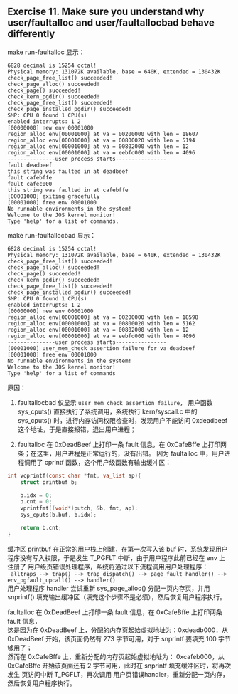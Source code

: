 ## Exercise 11. Make sure you understand why user/faultalloc and user/faultallocbad behave differently

make run-faultalloc 显示：
```
6828 decimal is 15254 octal!
Physical memory: 131072K available, base = 640K, extended = 130432K
check_page_free_list() succeeded!
check_page_alloc() succeeded!
check_page() succeeded!
check_kern_pgdir() succeeded!
check_page_free_list() succeeded!
check_page_installed_pgdir() succeeded!
SMP: CPU 0 found 1 CPU(s)
enabled interrupts: 1 2
[00000000] new env 00001000
region_alloc env[00001000] at va = 00200000 with len = 18607
region_alloc env[00001000] at va = 00800020 with len = 5194
region_alloc env[00001000] at va = 00802000 with len = 12
region_alloc env[00001000] at va = eebfd000 with len = 4096
---------------user process starts----------------
fault deadbeef
this string was faulted in at deadbeef
fault cafebffe
fault cafec000
this string was faulted in at cafebffe
[00001000] exiting gracefully
[00001000] free env 00001000
No runnable environments in the system!
Welcome to the JOS kernel monitor!
Type 'help' for a list of commands.
```

make run-faultallocbad 显示：
```
6828 decimal is 15254 octal!
Physical memory: 131072K available, base = 640K, extended = 130432K
check_page_free_list() succeeded!
check_page_alloc() succeeded!
check_page() succeeded!
check_kern_pgdir() succeeded!
check_page_free_list() succeeded!
check_page_installed_pgdir() succeeded!
SMP: CPU 0 found 1 CPU(s)
enabled interrupts: 1 2
[00000000] new env 00001000
region_alloc env[00001000] at va = 00200000 with len = 18598
region_alloc env[00001000] at va = 00800020 with len = 5162
region_alloc env[00001000] at va = 00802000 with len = 12
region_alloc env[00001000] at va = eebfd000 with len = 4096
---------------user process starts----------------
[00001000] user_mem_check assertion failure for va deadbeef
[00001000] free env 00001000
No runnable environments in the system!
Welcome to the JOS kernel monitor!
Type 'help' for a list of commands
```

原因：
1. faultallocbad 仅显示 `user_mem_check assertion failure`，
用户函数 sys_cputs() 直接执行了系统调用，系统执行 kern/syscall.c 中的 sys_cputs() 时，进行内存访问权限检查时，发现用户不能访问 0xdeadbeef 这个地址，于是直接报错，退出用户进程；

2. faultalloc 在 0xDeadBeef 上打印一条 fault 信息，在 0xCafeBffe 上打印两条；在这里，用户进程是正常运行的，没有出错。
因为 faultalloc 中，用户进程调用了 cprintf 函数，这个用户级函数有输出缓冲区：
```C
int vcprintf(const char *fmt, va_list ap){
	struct printbuf b;

	b.idx = 0;
	b.cnt = 0;
	vprintfmt((void*)putch, &b, fmt, ap);
	sys_cputs(b.buf, b.idx);

	return b.cnt;
}
```
缓冲区 printbuf 在正常的用户栈上创建，在第一次写入该 buf 时，系统发现用户程序没有写入权限，于是发生 T_PGFLT 中断，由于用户程序此前已经在 env 上注册了 用户级页错误处理程序，系统将通过以下流程调用用户处理程序：<br>
`_alltraps --> trap() --> trap_dispatch() --> page_fault_handler() --> env_pgfault_upcall() --> handler()`<br>
用户处理程序 handler 尝试重新 sys_page_alloc() 分配一页内存页，并用 snprintf() 填充输出缓冲区（填充这个步骤不是必须），然后恢复用户程序执行。

faultalloc 在 0xDeadBeef 上打印一条 fault 信息，在 0xCafeBffe 上打印两条 fault 信息，<br>
这是因为在 0xDeadBeef 上，分配的内存页起始虚拟地址为：0xdeadb000，从 0xDeadBeef 开始，该页面仍然有 273 字节可用，对于 snprintf 要填充 100 字节够用了；<br>
然而在 0xCafeBffe 上，重新分配的内存页起始虚拟地址为： 0xcafeb000，从 0xCafeBffe 开始该页面还有 2 字节可用，此时在 snprintf 填充缓冲区时，将再次发生 页访问中断 T_PGFLT，再次调用 用户页错误handler，重新分配一页内存，然后恢复用户程序执行。
